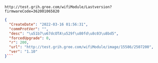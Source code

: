 `http://test.grih.gree.com/wifiModule/Lastversion?firmwareCode=362001065820`

```json
{
  "CreateDate": "2022-03-16 01:56:31",
  "commProtVer": "",
  "desc": "\u51b7\u67dcOTA\u529f\u80fd\u8c03\u8bd5",
  "forcedUpgrade": 0,
  "r": 200,
  "url": "http://test.grih.gree.com/wifiModule/image/15586/2507200",
  "ver": "1.10"
}```